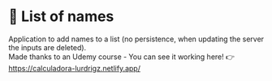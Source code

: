 # 📝 List of names
Application to add names to a list (no persistence, when updating the server the inputs are deleted).<br>
Made thanks to an Udemy course - You can see it working here! 👉 https://calculadora-lurdrigz.netlify.app/
